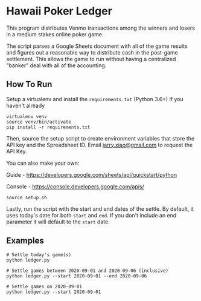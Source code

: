 # Hawaii Poker Ledger

This program distributes Venmo transactions among the winners and losers in a medium stakes online poker game. 

The script parses a Google Sheets document with all of the game results and figures out a reasonable way to distribute cash in the post-game settlement. This allows the game to run without having a centralized "banker" deal with all of the accounting.

## How To Run

Setup a virtualenv and install the `requirements.txt` (Python 3.6+) if you haven't already

```
virtualenv venv
source venv/bin/activate
pip install -r requirements.txt
```

Then, source the setup script to create environment variables that store the API key and the Spreadsheet ID. Email jarry.xiao@gmail.com to request the API Key.

You can also make your own:

Guide - https://developers.google.com/sheets/api/quickstart/python

Console - https://console.developers.google.com/apis/

```
source setup.sh
```

Lastly, run the script with the start and end dates of the settle. By default, it uses today's date for both `start` and `end`. If you don't include an end parameter it will default to the `start` date.

## Examples

```
# Settle today's game(s)
python ledger.py

# Settle games between 2020-09-01 and 2020-09-06 (inclusive)
python ledger.py --start 2020-09-01 --end 2020-09-06

# Settle games on 2020-09-01
python ledger.py --start 2020-09-01
```

